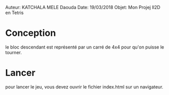 Auteur: KATCHALA MELE Daouda
Date: 19/03/2018
Objet: Mon Projej II2D en Tetris


Conception
==========
le bloc descendant est représenté par un carré de 4x4 pour
qu'on puisse le tourner.

Lancer
======
pour lancer le jeu, vous devez ouvrir le fichier index.html
sur un navigateur.
